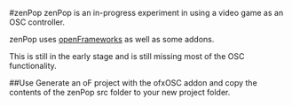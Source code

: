#zenPop
zenPop is an in-progress experiment in using a video game as an OSC controller.

zenPop uses [openFrameworks](http://www.openframeworks.cc) as well as some addons.

This is still in the early stage and is still missing most of the OSC functionality.

##Use
Generate an oF project with the ofxOSC addon and copy the contents of the zenPop src folder to your new project folder.
